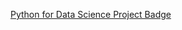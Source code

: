 [Python for Data Science Project Badge](https://www.credly.com/badges/1123dfe1-c663-40b9-b7fb-409fccb9102f)
